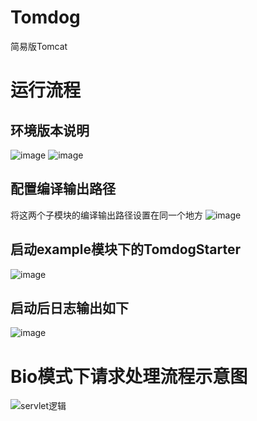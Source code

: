 # Tomdog
简易版Tomcat







# 运行流程
## 环境版本说明
![image](https://user-images.githubusercontent.com/79641956/172396809-946760f8-4516-43f2-9f91-1e080a770446.png)
![image](https://user-images.githubusercontent.com/79641956/172397186-0c7a2672-fcbf-4c22-b1e2-82af0b5d1fc0.png)

## 配置编译输出路径
将这两个子模块的编译输出路径设置在同一个地方
![image](https://user-images.githubusercontent.com/79641956/172397771-5988b74e-f946-4e44-92d2-94a56985ec31.png)

## 启动example模块下的TomdogStarter
![image](https://user-images.githubusercontent.com/79641956/172398935-8fb3d72f-8c0a-4e9f-aab8-9a84d0643d5c.png)

## 启动后日志输出如下
![image](https://user-images.githubusercontent.com/79641956/172399136-d5f50741-48e5-4b26-a523-96961e741fc5.png)






# Bio模式下请求处理流程示意图
![servlet逻辑](https://user-images.githubusercontent.com/79641956/169803890-118191be-aa30-4b07-88f8-a70b14ade969.png)
